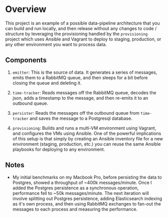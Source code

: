# Overview
This project is an example of a possible data-pipeline architecture that you can build and run locally, and then release without any changes to code / structure by leveraging the provisioning handled by the ```provisioning``` project which uses Ansible and Vagrant to deploy to staging, production, or any other environment you want to process data.

## Components
1. ```emitter```: This is the source of data.  It generates a series of messages, emits them to a RabbitMQ queue, and then sleeps for a bit before closing the queue and deleting it.

2. ```time-tracker```: Reads messages off the RabbitMQ queue, decodes the json, adds a timestamp to the message, and then re-emits it to an outbound queue.

3. ```persister```: Reads the messages off the outbound queue from ```time-tracker``` and saves the message to a Postgresql database.

4. ```provisioning```: Builds and runs a multi-VM environment using Vagrant, and configures the VMs using Ansible.  One of the powerful implications of this setup is that simply by creating an Ansible inventory file for a new environment (staging, production, etc.) you can reuse the same Ansible playbooks for deploying to any environment.

## Notes
- My initial benchmarks on my Macbook Pro, before persisting the data to Postgres, showed a throughput of ~400k messages/minute.  Once I added the Postgres persistence as a synchronous operation, performance fell to ~50k messages/minute.  The next iteration will involve splitting out Postgres persistence, adding Elasticsearch indexing as it's own process, and then using RabbitMQ exchanges to fan-out the messages to each process and measuring the performance.
